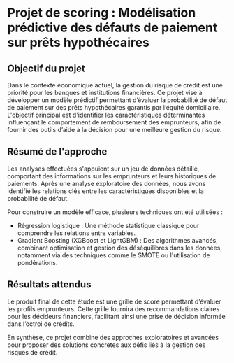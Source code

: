 ﻿# Projet de scoring : Modélisation prédictive des défauts de paiement sur prêts hypothécaires

## Objectif du projet
Dans le contexte économique actuel, la gestion du risque de crédit est une priorité pour les banques et institutions financières. Ce projet vise à développer un modèle prédictif permettant d’évaluer la probabilité de défaut de paiement sur des prêts hypothécaires garantis par l’équité domiciliaire. L'objectif principal est d'identifier les caractéristiques déterminantes influençant le comportement de remboursement des emprunteurs, afin de fournir des outils d’aide à la décision pour une meilleure gestion du risque.

## Résumé de l'approche
Les analyses effectuées s'appuient sur un jeu de données détaillé, comportant des informations sur les emprunteurs et leurs historiques de paiements. Après une analyse exploratoire des données, nous avons identifié les relations clés entre les caractéristiques disponibles et la probabilité de défaut.

Pour construire un modèle efficace, plusieurs techniques ont été utilisées :

* Régression logistique : Une méthode statistique classique pour comprendre les relations entre variables.
* Gradient Boosting (XGBoost et LightGBM) : Des algorithmes avancés, combinant optimisation et gestion des déséquilibres dans les données, notamment via des techniques comme le SMOTE ou l'utilisation de pondérations.

## Résultats attendus
Le produit final de cette étude est une grille de score permettant d’évaluer les profils emprunteurs. Cette grille fournira des recommandations claires pour les décideurs financiers, facilitant ainsi une prise de décision informée dans l’octroi de crédits.

En synthèse, ce projet combine des approches exploratoires et avancées pour proposer des solutions concrètes aux défis liés à la gestion des risques de crédit.
